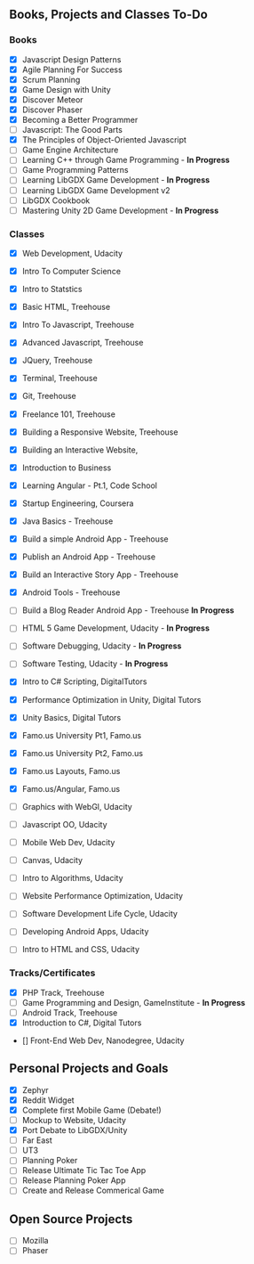 ## Books, Projects and Classes To-Do

### Books
- [x] Javascript Design Patterns
- [x] Agile Planning For Success
- [x] Scrum Planning
- [x] Game Design with Unity
- [x] Discover Meteor
- [x] Discover Phaser
- [x] Becoming a Better Programmer 
- [ ] Javascript: The Good Parts
- [x] The Principles of Object-Oriented Javascript
- [ ] Game Engine Architecture
- [ ] Learning C++ through Game Programming - **In Progress**
- [ ] Game Programming Patterns
- [ ] Learning LibGDX Game Development - **In Progress**
- [ ] Learning LibGDX Game Development v2
- [ ] LibGDX Cookbook
- [ ] Mastering Unity 2D Game Development - **In Progress**

 ### Classes
- [x] Web Development, Udacity
- [x] Intro To Computer Science
- [x] Intro to Statstics
- [x] Basic HTML, Treehouse
- [x] Intro To Javascript, Treehouse
- [x] Advanced Javascript, Treehouse
- [x] JQuery, Treehouse
- [x] Terminal, Treehouse
- [x] Git, Treehouse
- [x] Freelance 101, Treehouse
- [x] Building a Responsive Website, Treehouse
- [x] Building an Interactive Website,
- [x] Introduction to Business
- [x] Learning Angular - Pt.1, Code School
- [x] Startup Engineering, Coursera
- [x] Java Basics - Treehouse
- [x] Build a simple Android App - Treehouse
- [x] Publish an Android App - Treehouse
- [x] Build an Interactive Story App - Treehouse
- [x] Android Tools - Treehouse
- [ ] Build a Blog Reader Android App - Treehouse **In Progress**
- [ ] HTML 5 Game Development, Udacity - **In Progress**
- [ ] Software Debugging, Udacity - **In Progress**
- [ ] Software Testing, Udacity - **In Progress**
- [x] Intro to C# Scripting, DigitalTutors
- [x] Performance Optimization in Unity, Digital Tutors
- [x] Unity Basics, Digital Tutors
- [x] Famo.us University Pt1, Famo.us
- [x] Famo.us University Pt2, Famo.us
- [x] Famo.us Layouts, Famo.us
- [x] Famo.us/Angular, Famo.us
- [ ] Graphics with WebGl, Udacity
- [ ] Javascript OO, Udacity
- [ ] Mobile Web Dev, Udacity
- [ ] Canvas, Udacity
- [ ] Intro to Algorithms, Udacity
- [ ] Website Performance Optimization, Udacity
- [ ] Software Development Life Cycle, Udacity
- [ ] Developing Android Apps, Udacity
- [ ] Intro to HTML and CSS, Udacity


### Tracks/Certificates
- [x] PHP Track, Treehouse
- [ ] Game Programming and Design, GameInstitute - **In Progress**
- [ ] Android Track, Treehouse
- [x] Introduction to C#, Digital Tutors
- [] Front-End Web Dev, Nanodegree, Udacity

## Personal Projects and Goals
- [x] Zephyr
- [x] Reddit Widget
- [x] Complete first Mobile Game (Debate!)
- [ ] Mockup to Website, Udacity
- [x] Port Debate to LibGDX/Unity
- [ ] Far East
- [ ] UT3
- [ ] Planning Poker
- [ ] Release Ultimate Tic Tac Toe App
- [ ] Release Planning Poker App
- [ ] Create and Release Commerical Game

## Open Source Projects
- [ ] Mozilla
- [ ] Phaser

